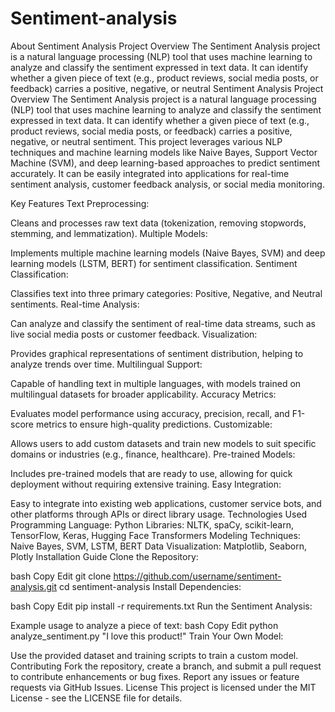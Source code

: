 # Sentiment-analysis
About Sentiment Analysis Project Overview The Sentiment Analysis project is a natural language processing (NLP) tool that uses machine learning to analyze and classify the sentiment expressed in text data. It can identify whether a given piece of text (e.g., product reviews, social media posts, or feedback) carries a positive, negative, or neutral
Sentiment Analysis Project Overview The Sentiment Analysis project is a natural language processing (NLP) tool that uses machine learning to analyze and classify the sentiment expressed in text data. It can identify whether a given piece of text (e.g., product reviews, social media posts, or feedback) carries a positive, negative, or neutral sentiment. This project leverages various NLP techniques and machine learning models like Naive Bayes, Support Vector Machine (SVM), and deep learning-based approaches to predict sentiment accurately. It can be easily integrated into applications for real-time sentiment analysis, customer feedback analysis, or social media monitoring.

Key Features Text Preprocessing:

Cleans and processes raw text data (tokenization, removing stopwords, stemming, and lemmatization). Multiple Models:

Implements multiple machine learning models (Naive Bayes, SVM) and deep learning models (LSTM, BERT) for sentiment classification. Sentiment Classification:

Classifies text into three primary categories: Positive, Negative, and Neutral sentiments. Real-time Analysis:

Can analyze and classify the sentiment of real-time data streams, such as live social media posts or customer feedback. Visualization:

Provides graphical representations of sentiment distribution, helping to analyze trends over time. Multilingual Support:

Capable of handling text in multiple languages, with models trained on multilingual datasets for broader applicability. Accuracy Metrics:

Evaluates model performance using accuracy, precision, recall, and F1-score metrics to ensure high-quality predictions. Customizable:

Allows users to add custom datasets and train new models to suit specific domains or industries (e.g., finance, healthcare). Pre-trained Models:

Includes pre-trained models that are ready to use, allowing for quick deployment without requiring extensive training. Easy Integration:

Easy to integrate into existing web applications, customer service bots, and other platforms through APIs or direct library usage. Technologies Used Programming Language: Python Libraries: NLTK, spaCy, scikit-learn, TensorFlow, Keras, Hugging Face Transformers Modeling Techniques: Naive Bayes, SVM, LSTM, BERT Data Visualization: Matplotlib, Seaborn, Plotly Installation Guide Clone the Repository:

bash Copy Edit git clone https://github.com/username/sentiment-analysis.git cd sentiment-analysis Install Dependencies:

bash Copy Edit pip install -r requirements.txt Run the Sentiment Analysis:

Example usage to analyze a piece of text: bash Copy Edit python analyze_sentiment.py "I love this product!" Train Your Own Model:

Use the provided dataset and training scripts to train a custom model. Contributing Fork the repository, create a branch, and submit a pull request to contribute enhancements or bug fixes. Report any issues or feature requests via GitHub Issues. License This project is licensed under the MIT License - see the LICENSE file for details.

